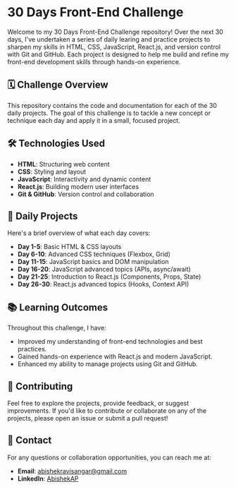 # 30 Days Front-End Challenge

Welcome to my 30 Days Front-End Challenge repository! Over the next 30 days, I've undertaken a series of daily learing  and practice projects to sharpen my skills in HTML, CSS, JavaScript, React.js, and version control with Git and GitHub. Each project is designed to help me build and refine my front-end development skills through hands-on experience.

## 🗓️ Challenge Overview

This repository contains the code and documentation for each of the 30 daily projects. The goal of this challenge is to tackle a new concept or technique each day and apply it in a small, focused project.

## 🛠️ Technologies Used

- **HTML**: Structuring web content
- **CSS**: Styling and layout
- **JavaScript**: Interactivity and dynamic content
- **React.js**: Building modern user interfaces
- **Git & GitHub**: Version control and collaboration

## 🚀 Daily Projects

Here's a brief overview of what each day covers:

- **Day 1-5**: Basic HTML & CSS layouts
- **Day 6-10**: Advanced CSS techniques (Flexbox, Grid)
- **Day 11-15**: JavaScript basics and DOM manipulation
- **Day 16-20**: JavaScript advanced topics (APIs, async/await)
- **Day 21-25**: Introduction to React.js (Components, Props, State)
- **Day 26-30**: React.js advanced topics (Hooks, Context API)

## 📚 Learning Outcomes

Throughout this challenge, I have:

- Improved my understanding of front-end technologies and best practices.
- Gained hands-on experience with React.js and modern JavaScript.
- Enhanced my ability to manage projects using Git and GitHub.

## 🤝 Contributing

Feel free to explore the projects, provide feedback, or suggest improvements. If you'd like to contribute or collaborate on any of the projects, please open an issue or submit a pull request!

## 📧 Contact

For any questions or collaboration opportunities, you can reach me at:

- **Email**: [abishekravisangar@gmail.com](mailto:abishekravisangar@gmail.com)
- **LinkedIn**: [AbishekAP](https://www.linkedin.com/in/abishek-ravisangar-bb048b281/)